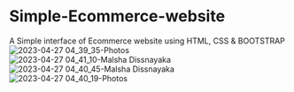 # Simple-Ecommerce-website
A Simple interface of Ecommerce website using HTML, CSS &amp; BOOTSTRAP
![2023-04-27 04_39_35-Photos](https://user-images.githubusercontent.com/84215169/234723323-a7b7d75f-0fb1-4307-b6c5-60593877f6d9.png)
![2023-04-27 04_41_10-Malsha Dissnayaka](https://user-images.githubusercontent.com/84215169/234723335-365d6947-0955-4cf0-8ad9-d596c8dbfec3.png)
![2023-04-27 04_40_45-Malsha Dissnayaka](https://user-images.githubusercontent.com/84215169/234723337-493fb773-1a61-43f5-a1ea-9ffe1e68e9e6.png)
![2023-04-27 04_40_19-Photos](https://user-images.githubusercontent.com/84215169/234723340-6f4184f6-a920-4329-888a-6590b84baeb9.png)

